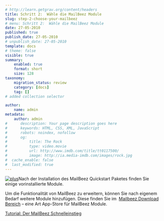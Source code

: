 ```yaml
---
# http://learn.getgrav.org/content/headers
title: Schritt 2:  Wähle die MailBeez Module
slug: step-2-choose-your-mailbeez
# menu: Schritt 2:  Wähle die MailBeez Module
date: 27-05-2010
published: true
publish_date: 27-05-2010
# unpublish_date: 27-05-2010
template: docs
# theme: false
visible: true
summary:
    enabled: true
    format: short
    size: 128
taxonomy:
    migration_status: review
    category: [docs]
    tag: []
# added collection selector

author:
    name: admin
metadata:
    author: admin
#      description: Your page description goes here
#      keywords: HTML, CSS, XML, JavaScript
#      robots: noindex, nofollow
#      og:
#          title: The Rock
#          type: video.movie
#          url: http://www.imdb.com/title/tt0117500/
#          image: http://ia.media-imdb.com/images/rock.jpg
#  cache_enable: false
#  last_modified: true
---
```


[![](http://www.mailbeez.com/wp-content/uploads/2010/05/plus.png "plus")](http://localhost/wordpress_mailbeez_EOL/download/)Nach der Installation des MailBeez Quickstart Paketes finden Sie einige vorinstallierte Module.

Um die Funktionalität von MailBeez zu erweitern, können Sie nach eigenem Bedarf weitere Module hinzufügen. Diese finden Sie im  [Mailbeez Download Bereich](http://localhost/wordpress_mailbeez_EOL/download/) – eine Art App-Store für MailBeez Module.

[Tutorial: Der MailBeez Schnelleinstieg](http://localhost/wordpress_mailbeez_EOL/documentation/tutorials/guide-to-getting-started/)
